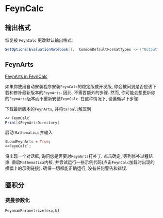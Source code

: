 # FeynCalc

## 输出格式

恢复被 `FeynCalc` 更改默认输出格式:

```mathematica
SetOptions[EvaluationNotebook[],  CommonDefaultFormatTypes -> {"Output" -> StandardForm}]
```

## FeynArts

[FeynArts in FeynCalc](https://github.com/FeynCalc/feyncalc/wiki/FeynArts)

如果你使用自动安装程序安装`FeynCalc`的稳定版或开发版, 你会被问到是否应该下载和修补最新版本的`FeynArts`.
因此, 不需要额外的步骤.
然而, 你可能会想更新你的`FeynArts`版本而不重新安装`FeynCalc`. 在这种情况下, 请遵循以下步骤.

下载最新版本的`FeynArts`, 并将`tarball`解压到

```mathematica
<< FeynCalc`
Print[$FeynArtsDirectory]
```

启动 `Mathematica` 并输入

```mathematica
$LoadFeynArts = True;
<<FeynCalc`;
```

将出现一个对话框, 询问您是否要对`FeynArts`打补丁. 点击确定, 等到修补过程结束.
重启`Mathematica`内核, 并尝试运行一些示例代码(点击`FeynCalc`加载时出现的横幅上的示例链接).
确保一切都能正确运行, 没有任何警告和错误.

## 圈积分

### 费曼参数化

`FeynmanParametrize[exp,k]`
